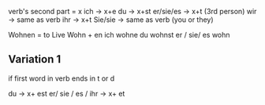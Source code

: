 verb's second part = x
ich -> x+e
du -> x+st
er/sie/es -> x+t (3rd person)
wir -> same as verb
ihr -> x+t
Sie/sie -> same as verb (you or they)

Wohnen = to Live
Wohn + en
ich wohne
du wohnst
er / sie/ es wohn



Variation 1
------------------
if first word in verb ends in t or d

du -> x+ est
er/ sie / es / ihr -> x+ et


